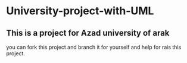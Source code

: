 # University-project-with-UML

This is a project for Azad university of arak 
--------------------------------------
you can fork this project and branch it for yourself and help for rais this project.
